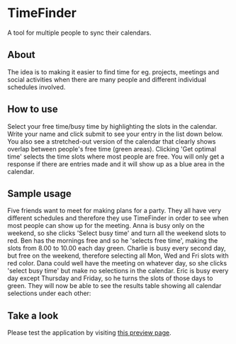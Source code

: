 # TimeFinder
A tool for multiple people to sync their calendars.

## About
The idea is to making it easier to find time for eg. projects, meetings and social activities when there are many people and different individual schedules involved. 

## How to use
Select your free time/busy time by highlighting the slots in the calendar. Write your name and click submit to see your entry in the list down below. You also see a stretched-out version of the calendar that clearly shows overlap between people's free time (green areas).
Clicking 'Get optimal time' selects the time slots where most people are free. You will only get a response if there are entries made and it will show up as a blue area in the calendar.

## Sample usage
Five friends want to meet for making plans for a party. They all have very different schedules and therefore they use TimeFinder in order to see when most people can show up for the meeting. 
Anna is busy only on the weekend, so she clicks 'Select busy time' and turn all the weekend slots to red. Ben has the mornings free and so he 'selects free time', making the slots from 8.00 to 10.00 each day green. Charlie is busy every second day, but free on the weekend, therefore selecting all Mon, Wed and Fri slots with red color. Dana could well have the meeting on whatever day, so she clicks 'select busy time' but make no selections in the calendar. Eric is busy every day except Thursday and Friday, so he turns the slots of those days to green. They will now be able to see the results table showing all calendar selections under each other:

## Take a look
Please test the application by visiting [this preview page](http://htmlpreview.github.io/?https://github.com/SimonFalk/TimeFinder/blob/master/main.html).
